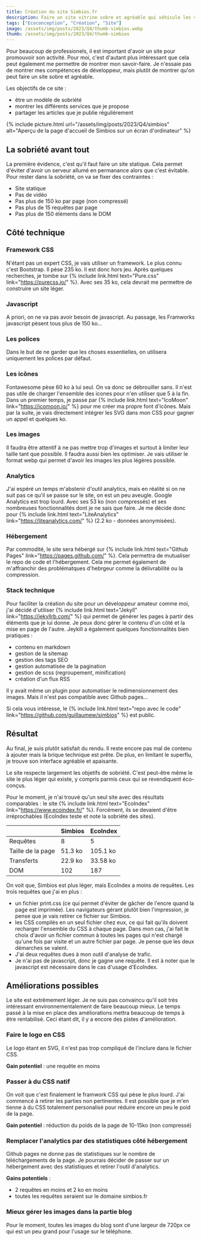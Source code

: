 ```yaml
---
title: Création du site Simbios.fr
description: Faire un site vitrine sobre et agréable qui véhicule les valeurs de Simbios.
tags: ["Ecoconception", "Création", "Site"]
image: /assets/img/posts/2023/Q4/thumb-simbios.webp
thumb: /assets/img/posts/2023/Q4/thumb-simbios
---
```


Pour beaucoup de professionels, il est important d'avoir un site pour promouvoir son activité. Pour moi, c'est d'autant plus intéressant que cela peut également me permettre de montrer mon savoir-faire. Je n'essaie pas de montrer mes compétences de développeur, mais plutôt de montrer qu'on peut faire un site sobre et agréable.

Les objectifs de ce site :
- être un modèle de sobriété
- montrer les différents services que je propose
- partager les articles que je publie régulièrement

{% include picture.html 
    url="/assets/img/posts/2023/Q4/simbios"
    alt="Aperçu de la page d'accueil de Simbios sur un écran d'ordinateur"
 %}

## La sobriété avant tout

La première évidence, c'est qu'il faut faire un site statique. Cela permet d'éviter d'avoir un serveur allumé en permanance alors que c'est évitable.
Pour rester dans la sobriété, on va se fixer des contraintes :
- Site statique
- Pas de vidéo
- Pas plus de 150 ko par page (non compressé)
- Pas plus de 15 requêtes par page
- Pas plus de 150 éléments dans le DOM

## Côté technique

### Framework CSS
N'étant pas un expert CSS, je vais utiliser un framework. Le plus connu c'est Bootstrap. Il pèse 235 ko. Il est donc hors jeu. Après quelques recherches, je tombe sur {% include link.html text="Pure.css" link="https://purecss.io/" %}. Avec ses 35 ko, cela devrait me permettre de construire un site léger. 

### Javascript
A priori, on ne va pas avoir besoin de javascript.
Au passage, les Framworks javascript pèsent tous plus de 150 ko...

### Les polices
Dans le but de ne garder que les choses essentielles, on utilisera uniquement les polices par défaut. 

### Les icônes
Fontawesome pèse 60 ko à lui seul. On va donc se débrouiller sans. Il n'est pas utile de charger l'ensemble des icones pour n'en utiliser que 5 à la fin. Dans un premier temps, je passe par {% include link.html text="IcoMoon" link="https://icomoon.io/" %} pour me créer ma propre font d'icônes. Mais par la suite, je vais directement intégrer les SVG dans mon CSS pour gagner un appel et quelques ko.

### Les images
Il faudra être attentif à ne pas mettre trop d'images et surtout à limiter leur taille tant que possible. Il faudra aussi bien les optimiser. Je vais utiliser le format webp qui permet d'avoir les images les plus légères possible.

### Analytics 
J'ai espéré un temps m'abstenir d'outil analytics, mais en réalité si on ne suit pas ce qu'il se passe sur le site, on est un peu aveugle.
Google Analytics est trop lourd. Avec ses 53 ko (non compressés) et ses nombreuses fonctionnalités dont je ne sais que faire. Je me décide donc pour {% include link.html text="LiteAnalytics" link="https://liteanalytics.com/" %} (2.2 ko - données anonymisées).

### Hébergement 
Par commodité, le site sera hébergé sur {% include link.html text="Github Pages" link="https://pages.github.com/" %}. Cela permettra de mutualiser le repo de code et l'hébergement. Cela me permet également de m'affranchir des problématques d'hebrgeur comme la délivrabilité ou la compression.

### Stack technique
Pour faciliter la création du site pour un développeur amateur comme moi, j'ai décidé d'utiliser {% include link.html text="Jekyll" link="https://jekyllrb.com/" %} qui permet de générer les pages à partir des éléments que je lui donne. Je peux donc gérer le contenu d'un côté et la mise en page de l'autre. Jeykill a également quelques fonctionnalités bien pratiques :
- contenu en markdown
- gestion de la sitemap
- gestion des tags SEO
- gestion automatisée de la pagination
- gestion de scss (regroupement, minification)
- création d'un flux RSS

Il y avait même un plugin pour automatiser le redimensionnement des images. Mais il n'est pas compatible avec Github pages...

Si cela vous intéresse, le {% include link.html text="repo avec le code" link="https://github.com/guillaumew/simbios" %} est public.

## Résultat

Au final, je suis plutôt satisfait du rendu. Il reste encore pas mal de contenu à ajouter mais la brique technique est prête. De plus, en limitant le superflu, je trouve son interface agréable et apaisante.

Le site respecte largement les objetifs de sobriété.  C'est peut-être même le site le plus léger qui existe, y compris parmis ceux qui se revendiquent éco-conçus. 

Pour le moment, je n'ai trouvé qu'un seul site avec des résultats comparables : le site {% include link.html text="EcoIndex" link="https://www.ecoindex.fr/" %}. Forcément, ils se devaient d'être irréprochables (EcoIndex teste et note la sobriété des sites).

|                   | Simbios | EcoIndex |
|-------------------|---------|----------|
| Requêtes          | 8       | 5        |
| Taille de la page | 51.3 ko | 105.1 ko |
| Transferts        | 22.9 ko | 33.58 ko |
| DOM               | 102     | 187      |

On voit que, Simbios est plus léger, mais EcoIndex a moins de requêtes. Les trois requêtes que j'ai en plus :
- un fichier print.css (ce qui permet d'éviter de gâcher de l'encre quand la page est imprimée). Les navigateurs gérant plutôt bien l'impression, je pense que je vais retirer ce fichier sur Simbios.
- les CSS compilés en un seul fichier chez eux, ce qui fait qu'ils doivent recharger l'ensemble du CSS à chaque page. Dans mon cas, j'ai fait le choix d'avoir un fichier commun à toutes les pages qui n'est chargé qu'une fois par visite et un autre fichier par page. Je pense que les deux démarches se valent.
- J'ai deux requêtes dues à mon outil d'analyse de trafic.
- Je n'ai pas de javascript, donc je gagne une requête. Il est à noter que le javascript est nécessaire dans le cas d'usage d'EcoIndex.

## Améliorations possibles

Le site est extrêmement léger. Je ne suis pas convaincu qu'il soit très intéressant environnementalement de faire beaucoup mieux. Le temps passé à la mise en place des améliorations mettra beaucoup de temps à être rentabilisé. 
Ceci étant dit, il y a encore des pistes d'amélioration.

### Faire le logo en CSS
Le logo étant en SVG, il n'est pas trop compliqué de l'inclure dans le fichier CSS.

**Gain potentiel** : une requête en moins

### Passer à du CSS natif
On voit que c'est finalement le framwork CSS qui pèse le plus lourd. J'ai commencé à retirer les parties non pertinentes. Il est possible que je m'en tienne à du CSS totalement personalisé pour réduire encore un peu le poid de la page.

**Gain potentiel** : réduction du poids de la page de 10-15ko (non compressé)

### Remplacer l'analytics par des statistiques côté hébergement
Github pages ne donne pas de statistiques sur le nombre de téléchargements de la page. Je pourrais décider de passer sur un hébergement avec des statistiques et retirer l'outil d'analytics.

**Gains potentiels** : 
- 2 requêtes en moins et 2 ko en moins
- toutes les requêtes seraient sur le domaine simbios.fr

### Mieux gérer les images dans la partie blog
Pour le moment, toutes les images du blog sont d'une largeur de 720px ce qui est un peu grand pour l'usage sur le téléphone. 

